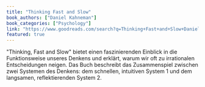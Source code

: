 ```yaml
---
title: "Thinking Fast and Slow"
book_authors: ["Daniel Kahneman"]
book_categories: ["Psychology"]
link: "https://www.goodreads.com/search?q=Thinking+Fast+and+Slow+Daniel+Kahneman"
featured: true
---
```


"Thinking, Fast and Slow" bietet einen faszinierenden Einblick in die Funktionsweise unseres Denkens und erklärt, warum wir oft zu irrationalen Entscheidungen neigen. Das Buch beschreibt das Zusammenspiel zwischen zwei Systemen des Denkens: dem schnellen, intuitiven System 1 und dem langsamen, reflektierenden System 2.